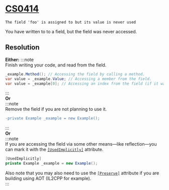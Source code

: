 # [CS0414](https://docs.microsoft.com/en-us/dotnet/csharp/misc/cs0414)

```
The field 'foo' is assigned to but its value is never used
```

You have written to to a field, but the field was never accessed.

## Resolution
**Either:**
:::note  
Finish writing your code, and read from the field.  
```csharp
_example.Method(); // Accessing the field by calling a method.
var value = _example.Value; // Accessing a member from the field.
var value = _example[0]; // Accessing an index from the field (if it was a collection).
```  
:::  
**Or**  
:::note  
Remove the field if you are not planning to use it.
```diff
-private Example _example = new Example();
```  
:::  
**Or**  
:::note  
If you are accessing the field via some other means—like reflection—you can mark it with the [`[UsedImplicitly]`](https://www.jetbrains.com/help/resharper/Reference__Code_Annotation_Attributes.html#UsedImplicitlyAttribute) attribute.
```csharp
[UsedImplicitly]
private Example _example = new Example();
```  
Also note that you may also need to use the [`[Preserve]`](https://docs.unity3d.com/ScriptReference/Scripting.PreserveAttribute.html) attribute if you are building using AOT (IL2CPP for example).  
:::  
